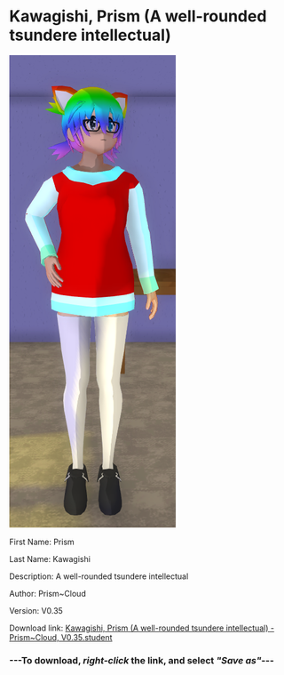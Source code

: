 # Kawagishi, Prism (A well-rounded tsundere intellectual)

<img src = "https://raw.githubusercontent.com/Arbiter1223/Daigaku-Gurashi-Custom-Students/master/Students/Files/Kawagishi%2C%20Prism%20(A%20well-rounded%20tsundere%20intellectual).png">

First Name: Prism

Last Name: Kawagishi

Description: A well-rounded tsundere intellectual

Author: Prism~Cloud

Version: V0.35

Download link: <a href="https://raw.githubusercontent.com/Arbiter1223/Daigaku-Gurashi-Custom-Students/master/Students/Files/Kawagishi%2C%20Prism%20(A%20well-rounded%20tsundere%20intellectual)%20-%20Prism~Cloud%2C%20V0.35.student">Kawagishi, Prism (A well-rounded tsundere intellectual) - Prism~Cloud, V0.35.student</a>

### ---**To download, _right-click_ the link, and select _"Save as"_**---
